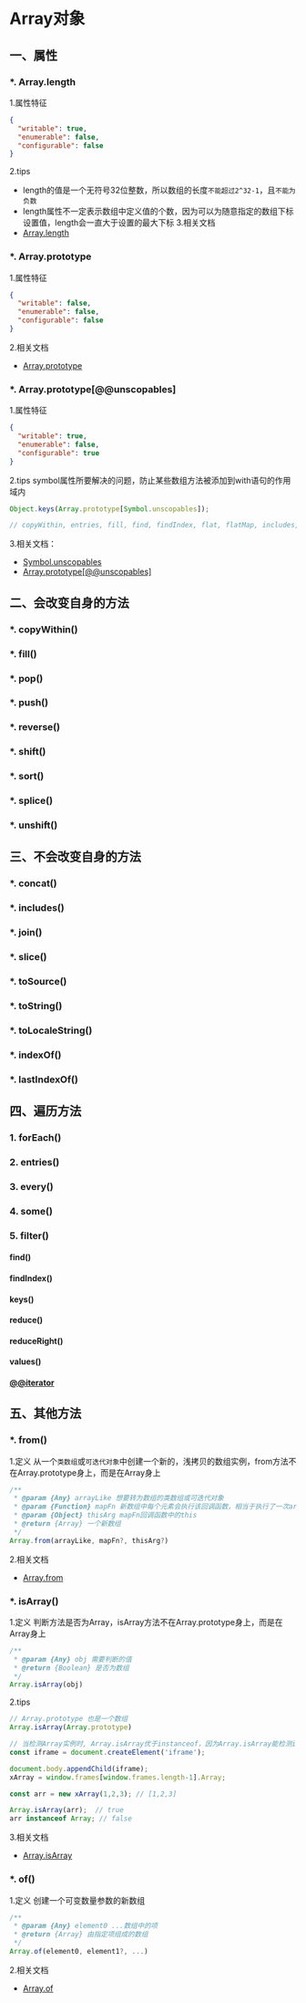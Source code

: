 # Array对象

## 一、属性

### *. Array.length

1.属性特征
```json
{
  "writable": true,
  "enumerable": false,
  "configurable": false
}
```
2.tips
- length的值是一个无符号32位整数，所以数组的长度`不能超过2^32-1`，且`不能为负数`
- length属性不一定表示数组中定义值的个数，因为可以为随意指定的数组下标设置值，length会一直大于设置的最大下标
3.相关文档
- [Array.length](https://developer.mozilla.org/zh-CN/docs/Web/JavaScript/Reference/Global_Objects/Array/length)

### *. Array.prototype

1.属性特征
```json
{
  "writable": false,
  "enumerable": false,
  "configurable": false
}
```
2.相关文档
- [Array.prototype](https://developer.mozilla.org/zh-CN/docs/Web/JavaScript/Reference/Global_Objects/Array/prototype)

### *. Array.prototype[@@unscopables]

1.属性特征
```json
{
  "writable": true,
  "enumerable": false,
  "configurable": true
}
```
2.tips
symbol属性所要解决的问题，防止某些数组方法被添加到with语句的作用域内
```javascript
Object.keys(Array.prototype[Symbol.unscopables]);

// copyWithin, entries, fill, find, findIndex, flat, flatMap, includes, keys, values
```
3.相关文档：
- [Symbol.unscopables](https://developer.mozilla.org/zh-CN/docs/Web/JavaScript/Reference/Global_Objects/Symbol/unscopables)
- [Array.prototype[@@unscopables]](https://developer.mozilla.org/zh-CN/docs/Web/JavaScript/Reference/Global_Objects/Array/@@unscopables)

## 二、会改变自身的方法

### *. copyWithin()

### *. fill()

### *. pop()

### *. push()

### *. reverse()

### *. shift()

### *. sort()

### *. splice()

### *. unshift()

## 三、不会改变自身的方法

### *. concat()

### *. includes()

### *. join()

### *. slice()

### *. toSource()

### *. toString()

### *. toLocaleString()

### *. indexOf()

### *. lastIndexOf()

## 四、遍历方法

### 1. forEach()

### 2. entries()

### 3. every()

### 4. some()

### 5. filter()

#### find()

#### findIndex()

#### keys()

#### reduce()

#### reduceRight()

#### values()

#### [@@iterator]()

## 五、其他方法

### *. from()

1.定义
从一个`类数组`或`可迭代对象`中创建一个新的，浅拷贝的数组实例，from方法不在Array.prototype身上，而是在Array身上

```javascript
/**
 * @param {Any} arrayLike 想要转为数组的类数组或可迭代对象
 * @param {Function} mapFn 新数组中每个元素会执行该回调函数，相当于执行了一次arr.map
 * @param {Object} thisArg mapFn回调函数中的this
 * @return {Array} 一个新数组
 */
Array.from(arrayLike, mapFn?, thisArg?)
```
2.相关文档
- [Array.from](https://developer.mozilla.org/zh-CN/docs/Web/JavaScript/Reference/Global_Objects/Array/from)

### *. isArray()

1.定义
判断方法是否为Array，isArray方法不在Array.prototype身上，而是在Array身上

```javascript
/**
 * @param {Any} obj 需要判断的值
 * @return {Boolean} 是否为数组
 */
Array.isArray(obj)
```
2.tips
```javascript
// Array.prototype 也是一个数组
Array.isArray(Array.prototype)

// 当检测Array实例时, Array.isArray优于instanceof，因为Array.isArray能检测iframes
const iframe = document.createElement('iframe');

document.body.appendChild(iframe);
xArray = window.frames[window.frames.length-1].Array;

const arr = new xArray(1,2,3); // [1,2,3]

Array.isArray(arr);  // true
arr instanceof Array; // false
```
3.相关文档
- [Array.isArray](https://developer.mozilla.org/zh-CN/docs/Web/JavaScript/Reference/Global_Objects/Array/isArray)

### *. of()

1.定义
创建一个可变数量参数的新数组

```javascript
/**
 * @param {Any} element0 ...数组中的项
 * @return {Array} 由指定项组成的数组
 */
Array.of(element0, element1?, ...)
```
2.相关文档
- [Array.of](https://developer.mozilla.org/zh-CN/docs/Web/JavaScript/Reference/Global_Objects/Array/of)